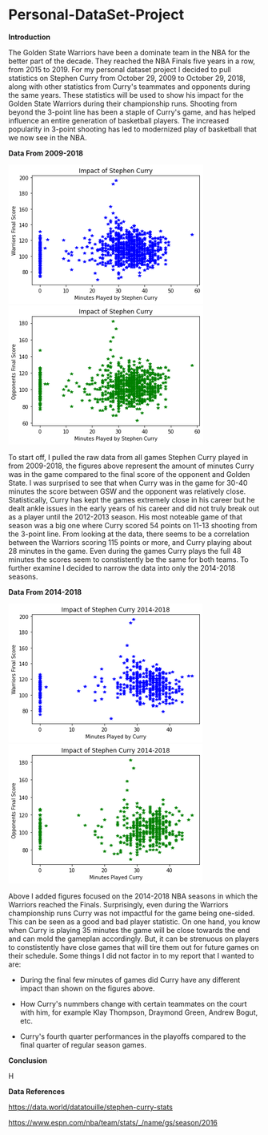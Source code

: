 # Personal-DataSet-Project
**Introduction**


The Golden State Warriors have been a dominate team in the NBA for the better part of the decade. They reached the NBA Finals five years in a row, from 2015 to 2019. For my personal dataset project I decided to pull statistics on Stephen Curry from October 29, 2009 to October 29, 2018, along with other statistics from Curry's teammates and opponents during the same years. These statistics will be used to show his impact for the Golden State Warriors during their championship runs. Shooting from beyond the 3-point line has been a staple of Curry's game, and has helped influence an entire generation of basketball players. The increased popularity in 3-point shooting has led to modernized play of basketball that we now see in the NBA. 



**Data From 2009-2018**

![GSW Score](https://raw.githubusercontent.com/byrdzac30/Personal-DataSet-Project/main/Raw%20Score%20GSW.png)
![Opponent Score](https://raw.githubusercontent.com/byrdzac30/Personal-DataSet-Project/main/Raw%20Score%20Opponent.png)


To start off, I pulled the raw data from all games Stephen Curry played in from 2009-2018, the figures above represent the amount of minutes Curry was in the game compared to the final score of the opponent and Golden State. I was surprised to see that when Curry was in the game for 30-40 minutes the score between GSW and the opponent was relatively close. Statistically, Curry has kept the games extremely close in his career but he dealt ankle issues in the early years of his career and did not truly break out as a player until the 2012-2013 season. His most noteable game of that season was a big one where Curry scored 54 points on 11-13 shooting from the 3-point line. From looking at the data, there seems to be a correlation between the Warriors scoring 115 points or more, and Curry playing about 28 minutes in the game. Even during the games Curry plays the full 48 minutes the scores seem to constistently be the same for both teams. To further examine I decided to narrow the data into only the 2014-2018 seasons. 



**Data From 2014-2018**

![2014-2018 GSW Score](https://raw.githubusercontent.com/byrdzac30/Personal-DataSet-Project/main/2014-2018%20GSW%20Score.png)
![2014-2018 Opponent Score](https://raw.githubusercontent.com/byrdzac30/Personal-DataSet-Project/main/2014-2018%20Opponent%20Score.png)


Above I added figures focused on the 2014-2018 NBA seasons in which the Warriors reached the Finals. Surprisingly, even during the Warriors championship runs Curry was not impactful for the game being one-sided. This can be seen as a good and bad player statistic. On one hand, you know when Curry is playing 35 minutes the game will be close towards the end and can mold the gameplan accordingly. But, it can be strenuous on players to constistently have close games that will tire them out for future games on their schedule. Some things I did not factor in to my report that I wanted to are:

- During the final few minutes of games did Curry have any different impact than shown on the figures above.

- How Curry's nummbers change with certain teammates on the court with him, for example Klay Thompson, Draymond Green, Andrew Bogut, etc.

- Curry's fourth quarter performances in the playoffs compared to the final quarter of regular season games.


**Conclusion**

H


**Data References**

https://data.world/datatouille/stephen-curry-stats

https://www.espn.com/nba/team/stats/_/name/gs/season/2016
